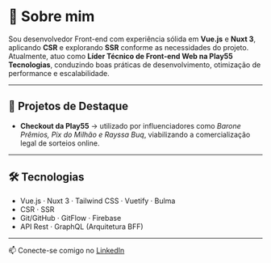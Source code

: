 # 👋 Sobre mim

Sou desenvolvedor Front-end com experiência sólida em **Vue.js** e **Nuxt 3**, aplicando **CSR** e explorando **SSR** conforme as necessidades do projeto.  
Atualmente, atuo como **Líder Técnico de Front-end Web na Play55 Tecnologias**, conduzindo boas práticas de desenvolvimento, otimização de performance e escalabilidade.

---

## 🚀 Projetos de Destaque

- **Checkout da Play55** → utilizado por influenciadores como *Barone Prêmios, Pix do Milhão e Rayssa Buq*, viabilizando a comercialização legal de sorteios online.  

---

## 🛠️ Tecnologias

- Vue.js · Nuxt 3 · Tailwind CSS · Vuetify · Bulma
- CSR · SSR
- Git/GitHub · GitFlow · Firebase
- API Rest · GraphQL (Arquitetura BFF)

---

📫 Conecte-se comigo no [LinkedIn](https://www.linkedin.com/in/tiago-henrique-pereira-martins-62a8871b5)  
